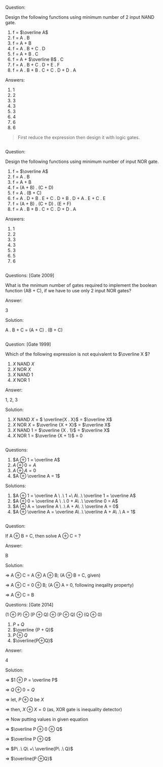 Question: 

Design the following functions using minimum number of 2 input NAND gate.

1. f = $\overline A$
2. f = A . B
3. f = A + B
4. f = A . B + C . D
5. f = A + B . C
6. f = A + $\overline B$ . C
7. f = A . B + C . D + E . F
8. f = A . B + B . C + C . D + D . A 

Answers:

1. 1
2. 2
3. 3
4. 3
5. 3
6. 4
7. 6
8. 6

> First reduce the expression then design it with logic gates.
```
```
Question:

Design the following functions using minimum number of input NOR gate.

1. f = $\overline A$
2. f = A . B
3. f = A + B
4. f = (A + B) . (C + D)
5. f = A . (B + C)
6. f = A . D + B . E + C . D + B . D + A . E + C . E
7. f = (A + B) . (C + D) . (E + F)
8. f = A . B + B . C + C . D + D . A 

Answers:

1. 1
2. 2
3. 3
4. 3
5. 3
6. 5
7. 6
```
```
Questions: [Gate 2009]

What is the mnimum number of gates required to implement the boolean function (AB + C), if we have to use only 2 input NOR gates?

Answer:

3

Solution: 

A . B + C = (A + C) . (B + C) 

```
```
Question: [Gate 1999]

Which of the following expression is not equivalent to $\overline X $?
1. $X$ NAND $X$
2. $X$ NOR $X$
3. $X$ NAND 1
4. $X$ NOR 1

Answer:

1, 2, 3

Solution:

1. $X$ NAND $X$ = $ \overline{X . X}$ = $\overline X$
2. $X$ NOR $X$ = $\overline {X + X}$ = $\overline X$
3. $X$ NAND 1 = $\overline {X . 1}$ = $\overline X$
4. $X$ NOR 1 = $\overline {X + 1}$ = $0$

```
```
Questions:
1. $A ⊕ 1 = \overline A$
2. $A ⊕ 0 = A$
3. $A ⊕ A = 0$
4. $A ⊕ \overline A = 1$

Solutions:
1. $A ⊕ 1 = \overline A \ .\ 1 +\ A\ .\ \overline 1 = \overline A$
2. $A ⊕ 0 = \overline A \ .\ 0 + A\ .\ \overline 0  = A$
3. $A ⊕ A = \overline A \ .\ A + A\ .\ \overline A = 0$
4. $A ⊕ \overline A = \overline A\ .\ \overline A + A\ .\ A = 1$
```
```
Question:

If A ⊕ B = C, then solve A ⊕ C = ?

Answer:

B

Solution:

=> A ⊕ C = A ⊕ A ⊕ B; (A ⊕ B = C, given)

=> A ⊕ C = 0 ⊕ B;  (A ⊕ A = 0, following ineqality property)

=> A ⊕ C = B

Questions: [Gate 2014]

(1 ⊕ P) ⊕ (P ⊕ Q) ⊕ (P ⊕ Q) ⊕ (Q ⊕ 0)
1. $P + Q$
2. $\overline {P + Q}$
3. $P⊕Q$
4. $\overline{P⊕Q}$

Answer:

4

Solution:

=> $1 ⊕ P = \overline P$

=> $Q ⊕ 0 = Q$

=> let, $P ⊕ Q$ be $X$

=> then, $X ⊕ X = 0$ (as, XOR gate is inequality detector)

=> Now putting values in given equation

=> $\overline P ⊕ 0 ⊕ Q$

=> $\overline P ⊕ Q$

=> $P\ .\ Q\ +\ \overline{P\ .\ Q}$

=> $\overline{P ⊕Q}$
